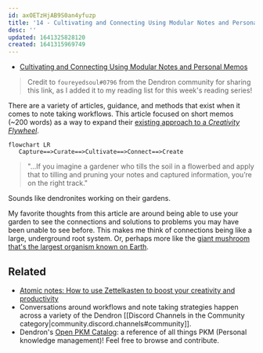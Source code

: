```yaml
---
id: axOETzHjAB9S0an4yfuzp
title: '14 - Cultivating and Connecting Using Modular Notes and Personal Memos'
desc: ''
updated: 1641325828120
created: 1641315969749
---
```


- [Cultivating and Connecting Using Modular Notes and Personal Memos](https://link.dendron.so/6tho)

> Credit to `foureyedsoul#0796` from the Dendron community for sharing this link, as I added it to my reading list for this week's reading series!

There are a variety of articles, guidance, and methods that exist when it comes to note taking workflows. This article focused on short memos (~200 words) as a way to expand their [existing approach to a _Creativity Flywheel_](https://thesweetsetup.com/a-professionals-approach-to-the-creativity-flywheel/).

```mermaid
flowchart LR
   Capture==>Curate==>Cultivate==>Connect==>Create
```

> "...If you imagine a gardener who tills the soil in a flowerbed and apply that to tilling and pruning your notes and captured information, you’re on the right track."

Sounds like dendronites working on their gardens.

My favorite thoughts from this article are around being able to use your garden to see the connections and solutions to problems you may have been unable to see before. This makes me think of connections being like a large, underground root system. Or, perhaps more like the [giant mushroom that's the largest organism known on Earth](https://www.discovery.com/nature/Giant-Mushroom-Largest-Organism-Ever).

## Related

- [Atomic notes: How to use Zettelkasten to boost your creativity and productivity](https://zapier.com/blog/zettelkasten-method/)
- Conversations around workflows and note taking strategies happen across a variety of the Dendron [[Discord Channels in the Community category|community.discord.channels#community]].
- Dendron's [Open PKM Catalog](https://pkm.dendron.so/): a reference of all things PKM (Personal knowledge management)! Feel free to browse and contribute.